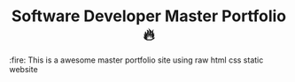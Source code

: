 <h1 align="center"> Software Developer Master Portfolio 🔥 </h1> 
:fire: This is a awesome master portfolio site using raw html css static website
